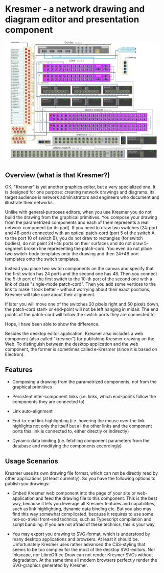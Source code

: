 # Kresmer - a network drawing and diagram editor and presentation component

![screenshot](./src/assets/screenshot.jpg)

## Overview (what is that Kresmer?)
 
OK, "Kresmer" is yet another graphics editor, but a very specialized one. 
It is designed for one purpose: creating network drawings and diagrams. 
Its target audience is network administrators and engineers who document and illustrate their networks.

Unlike with general-purposes editors, when you use Kresmer you do not build the drawing from the graphical primitives.
You compose your drawing from the parametrized components and each of them represents a real network component (or its part).
If you need to draw two switches (24-port and 48-port) connected with an optical patch-cord (port 5 of the switch A to the port 10 of switch B),
you do not draw to rectangles (for switch bodies), do not paint 24+48 ports on their surfaces and do not draw 5-segment broken line
representing the patch-cord. You even do not place two switch-body templates onto the drawing and then 24+48 port templates onto the
switch templates.

Instead you place two switch components on the canvas and specify that the first switch has 24 ports and the second one has 48. 
Then you connect the 5-th port of the first switch to the 10-th port of the second one with a link of class "single-mode patch-cord". 
Then you add some vertices to the link to make it look better - without worrying about their exact positions, 
Kresmer will take care about their alignment.

If later you will move one of the switches 20 pixels right and 50 pixels down, the patch-cord start- or end-point will 
not be left hanging in midair. The end points of the patch-cord will follow the switch ports they are connected to.

Hope, I have been able to show the difference.

Besides the desktop editor application, Kresmer also includes a web component (also called "kresmer") for publishing Kresmer drawing on the Web.
To distinguish between the desktop application and the web component, the former is sometimes called e-Kresmer (since it is based on Electron).

## Features

- Composing a drawing from the parametrized components, not from the graphical primitives

- Persistent inter-component links (i.e. links, which end-points follow the components they are connected to)

- Link auto-alignment

- End-to-end link highlighting (i.e. hovering the mouse over the link highlights not only the itself but all the other links and the component
  ports this link is connected to, either directly or indirectly)

- Dynamic data binding (i.e. fetching component parameters from the database and modifying the components accordingly)

## Usage Scenarios

Kresmer uses its own drawing file format, which can not be directly read by other applications (at least currently). So you have
the following options to publish you drawings:

- Embed Kresmer web component into the page of your site or web-application and feed the drawing file to this component. This is the best way,
  because it lets you leverage all Kresmer features and capabilities, such as link highlighting, dynamic data binding etc. But you also may find
  this way somewhat complicated, because it requires to use some not-so-trivial front-end technics, such as Typescript compilation and script bundling.
  If you are not afraid of these technics, this is your way.

- You may export you drawing to SVG-format, which is understood by many desktop applications and browsers. At least it should be. Unfortunately 
  Kresmer uses rather advanced the CSS-styling that seems to be too complex for the most of the desktop SVG-editors. Nor Inkscape, nor LibreOffice Draw
  can not render Kresmer SVGs without degradation. At the same time all modern browsers perfectly render the SVG-graphics generated by Kresmer.

